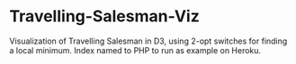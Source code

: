 Travelling-Salesman-Viz
======================

Visualization of Travelling Salesman in D3, using 2-opt switches for finding a local minimum.
Index named to PHP to run as example on Heroku.